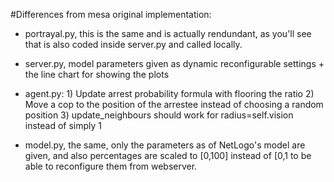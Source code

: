 #Differences from mesa original implementation:

- portrayal.py, this is the same and is actually rendundant, as you'll see that is also coded inside server.py and called locally.

- server.py, model parameters given as dynamic reconfigurable settings + the line chart for showing the plots

- agent.py:
        1) Update arrest probability formula with flooring the ratio 
        2) Move a cop to the position of the arrestee instead of choosing a random position
        3) update_neighbours should work for radius=self.vision instead of simply 1
        
 - model.py, the same, only the parameters as of NetLogo's model are given, and also percentages are scaled to [0,100] instead of [0,1
  to be able to reconfigure them from webserver.
